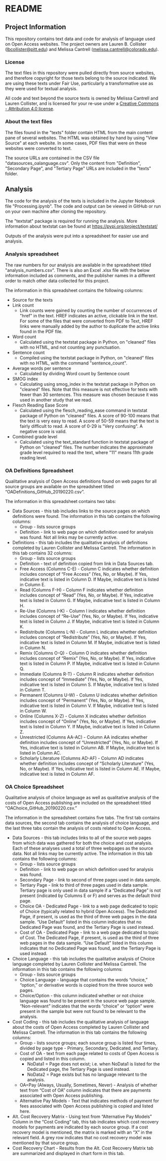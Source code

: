 # README

## Project Information

This repository contains text data and code for analysis of language used on Open Access websites. The project owners are Lauren B. Collister (lbcollister@pitt.edu) and Melissa Cantrell (melissa.cantrell@colorado.edu).

### License

The text files in this repository were pulled directly from source websites, and therefore copyright for those texts belong to the source indicated. We are using these texts under Fair Use, particularly a transformative use as they were used for textual analysis.

All code and text beyond the source texts is owned by Melissa Cantrell and Lauren Collister, and is licensed for your re-use under a [Creative Commons - Attribution 4.0 license](https://creativecommons.org/licenses/by/4.0/).

### About the text files

The files found in the "texts" folder contain HTML from the main content pane of several websites. The HTML was obtained by hand by using "View Source" at each website. In some cases, PDF files that were on these websites were converted to text.

The source URLs are contained in the CSV file "datasources_oalanguage.csv". Only the content from  "Definition", "Secondary Page", and "Tertiary Page" URLs are included in the "texts" folder.

## Analysis

The code for the analysis of the texts is included in the Jupyter Notebook file "Processing.ipynb". The code and output can be viewed in GitHub or run on your own machine after cloning the repository.

The "textstat" package is required for running the analysis. More information about textstat can be found at https://pypi.org/project/textstat/

Outputs of the analysis were put into a spreadsheet for easier use and analysis.

### Analysis spreadsheet

The raw numbers for our analysis are available in the spreadsheet titled "analysis_numbers.csv". There is also an Excel .xlsx file with the below information included as comments, and the publisher names in a different order to match other data collected for this project.

The information in this spreadsheet contains the following columns:
* Source for the texts
* Link count
	* Link counts were gained by counting the number of occurrences of "href" in the text. HREF indicates an active, clickable link in the text. For some of the files that were converted from PDF to Text, HREF links were manually added by the author to duplicate the active links found in the PDF file.
* Word count
	* Calculated using the textstat package in Python, on "cleaned" files with no HTML, and not counting any punctuation.
* Sentence count
	* Compiled using the textstat package in Python, on "cleaned" files with no HTML, with the command "sentence_count".
* Average words per sentence
	* Calculated by dividing Word count by Sentence count
* SMOG index
	* Calculating using smog_index in the textstat package in Python on "cleaned" files. Note that this measure is not effective for texts with fewer than 30 sentences. This measure was chosen because it was used in another study that we read.
* Flesch Reading Ease Score
	* Calculated using the flesch_reading_ease command in textstat package of Python on "cleaned" files. A score of 90-100 means that the text is very easy to read. A score of 50-59 means that the text is fairly difficult to read. A score of 0-29 is "Very confusing". A negative score is valid.
* Combined grade level
	* Calculated using the text_standard function in textstat package of Python on "cleaned" files. The number indicates the approximate grade level required to read the text, where "11" means 11th grade reading level.

### OA Definitions Spreadsheet

Qualitative analysis of Open Access definitions found on web pages for all source groups are available on the spreadsheet titled “OADefinitions_GitHub_20190220.csv”.

The information in this spreadsheet contains two tabs:

*  Data Sources - this tab includes links to the source pages on which definitions were found. The information in this tab contains the following columns:
	* Group - lists source groups
	*  Definition - link to web page on which definition used for analysis was found. Not all links may be currently active.
*  Definitions - this tab includes the qualitative analysis of definitions completed by Lauren Collister and Melissa Cantrell. The information in this tab contains 32 columns:
	*  Group - lists source groups
	*  Definition - text of definition copied from link in Data Sources tab.
	*  Free Access (Columns C-E) - Column C indicates whether definition includes concept of “Free Access” (Yes, No, or Maybe). If Yes, indicative text is listed in Column D. If Maybe, indicative text is listed in Column E.
	*  Read (Columns F-H) - Column F indicates whether definition includes concept of “Read” (Yes, No, or Maybe). If Yes, indicative text is listed in Column G. If Maybe, indicative text is listed in Column H.
	*  Re-Use (Columns I-K) - Column I indicates whether definition includes concept of “Re-Use” (Yes, No, or Maybe). If Yes, indicative text is listed in Column J. If Maybe, indicative text is listed in Column K.
	*  Redistribute (Columns L-N) - Column L indicates whether definition includes concept of “Redistribute” (Yes, No, or Maybe). If Yes, indicative text is listed in Column M. If Maybe, indicative text is listed in Column N.
	*  Remix (Columns O-Q) - Column O indicates whether definition includes concept of “Remix” (Yes, No, or Maybe). If Yes, indicative text is listed in Column P. If Maybe, indicative text is listed in Column Q.
	*  Immediate (Columns R-T) - Column R indicates whether definition includes concept of “Immediate” (Yes, No, or Maybe). If Yes, indicative text is listed in Column S. If Maybe, indicative text is listed in Column T.
	*  Permanent (Columns U-W) - Column U indicates whether definition includes concept of “Permanent” (Yes, No, or Maybe). If Yes, indicative text is listed in Column V. If Maybe, indicative text is listed in Column W.
	*  Online (Columns X-Z) - Column X indicates whether definition includes concept of “Online” (Yes, No, or Maybe). If Yes, indicative text is listed in Column Y. If Maybe, indicative text is listed in Column Z.
	*  Unrestricted (Columns AA-AC) - Column AA indicates whether definition includes concept of “Unrestricted” (Yes, No, or Maybe). If Yes, indicative text is listed in Column AB. If Maybe, indicative text is listed in Column AC.
	*  Scholarly Literature (Columns AD-AF) - Column AD indicates whether definition includes concept of “Scholarly Literature” (Yes, No, or Maybe). If Yes, indicative text is listed in Column AE. If Maybe, indicative text is listed in Column AF.


###  OA Choice Spreadsheet

Qualitative analysis of choice language as well as qualitative analysis of the costs of Open Access publishing are included on the spreadsheet titled “OAChoice_GitHub_20190220.csv.”

The information in the spreadsheet contains five tabs. The first tab contains data sources, the second tab contains the analysis of choice language, and the last three tabs contain the analysis of costs related to Open Access.

*  Data Sources - this tab includes links to all of the source web pages from which data was gathered for both the choice and cost analysis. Each of these analyses used a total of three webpages as the source data. Not all links may be currently active. The information in this tab contains the following columns:
	*  Group - lists source groups
	*  Definition - link to web page on which definition used for analysis was found.
	*  Secondary Page - link to second of three pages used in data sample.
	*  Tertiary Page - link to third of three pages used in data sample. Tertiary page is only used in data sample if a “Dedicated Page” is not present (indicated by Columns E or F) and serves as the default third page.
	*  Choice OA - Dedicated Page - link to a web page dedicated to topic of Choice (typically related to hybrid Open Access). The Dedicated Page, if present, is used as the third of three web pages in the data sample. “Use Default” listed in this column indicates that no Dedicated Page was found, and the Tertiary Page is used instead.
	*  Cost of OA - Dedicated Page - link to a web page dedicated to topic of Cost. The Dedicated Page, if present, is used as the third of three web pages in the data sample. “Use Default” listed in this column indicates that no Dedicated Page was found, and the Tertiary Page is used instead.
*  Choice Language - this tab includes the qualitative analysis of Choice language completed by Lauren Collister and Melissa Cantrell. The information in this tab contains the following columns:
	*  Group - lists source groups
	*  Choice Language - language that contains the words “choice,” “option,” or derivative words is copied from the three source web pages.
	*  Choice/Option - this column indicated whether or not choice language was found to be present in the source web page sample. “Non-relevant” indicates that the words “choice” or “option” were present in the sample but were not found to be relevant to the analysis.
*  Cost Coding -  this tab includes the qualitative analysis of language about the costs of Open Access completed by Lauren Collister and Melissa Cantrell. The information in this tab contains the following columns:
	*  Group - lists source groups; each source group is listed four times, divided by page type - Primary, Secondary, Dedicated, and Tertiary.
	*  Cost of OA - text from each page related to costs of Open Access is copied and listed in this column.
		*  NoData1 = Page does not exist; i.e. when NoData1 is listed for the Dedicated page, the Tertiary Page is used instead.
		*  NoData2 = Page exists but has no language relevant to the analysis.
	*  OA=Pay (Always, Usually, Sometimes, Never) - Analysis of whether text from “Cost of OA” column indicates that there are payments associated with Open Access publishing.
	*  Alternative Pay Models - Text that indicates methods of payment for fees associated with Open Access publishing is copied and listed here.
*  Alt. Cost Recovery Matrix - Using text from “Alternative Pay Models” Column in the “Cost Coding” tab, this tab indicates which cost recovery models for payments are indicated by each source group. If a cost recovery model is mentioned, the matrix is marked with an “X” in the relevant field. A grey row indicates that no cost recovery model was mentioned by that source group.
*  Cost Recovery Chart - Results from the Alt. Cost Recovery Matrix tab are summarized and displayed in chart form in this tab.
